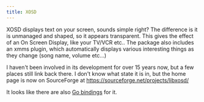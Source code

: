 ```yaml
---
title: XOSD
---
```


XOSD displays text on your screen, sounds simple right? The difference is it is unmanaged and shaped, so it appears transparent. This gives the effect of an On Screen Display, like your TV/VCR etc.. The package also includes an xmms plugin, which automatically displays various interesting things as they change (song name, volume etc...) 

I haven't been involved in its development for over 15 years now, but a few places still link back there. I don't know what state it is in, but the home page is now on SourceForge at https://sourceforge.net/projects/libxosd/

It looks like there are also [Go bindings](https://github.com/mischief/xosd) for it.
